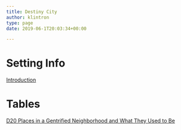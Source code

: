```yaml
---
title: Destiny City
author: klintron
type: page
date: 2019-06-1T20:03:34+00:00

---
```


# Setting Info

[Introduction](https://kidminotaur.com/games/destiny-city/introduction/)

# Tables

[D20 Places in a Gentrified Neighborhood and What They Used to Be](https://kidminotaur.com/games/destiny-city/d20-places-in-a-gentrified-neighborhood-and-what-they-used-to-be/)